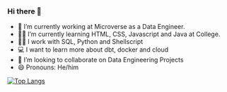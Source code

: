 ### Hi there 👋

- 🔭 I’m currently working at Microverse as a Data Engineer.
- 👨‍🎓 I’m currently learning HTML, CSS, Javascript and Java at College.
- 👨‍🔧 I work with SQL, Python and Shellscript
- 💻 I want to learn more about dbt, docker and cloud
- 👯 I’m looking to collaborate on Data Engineering Projects
- 😄 Pronouns: He/him

[![Top Langs](https://github-readme-stats.vercel.app/api/top-langs/?username=RodrigoCapuzzi)](https://github.com/RodrigoCapuzzi/github-readme-stats)

